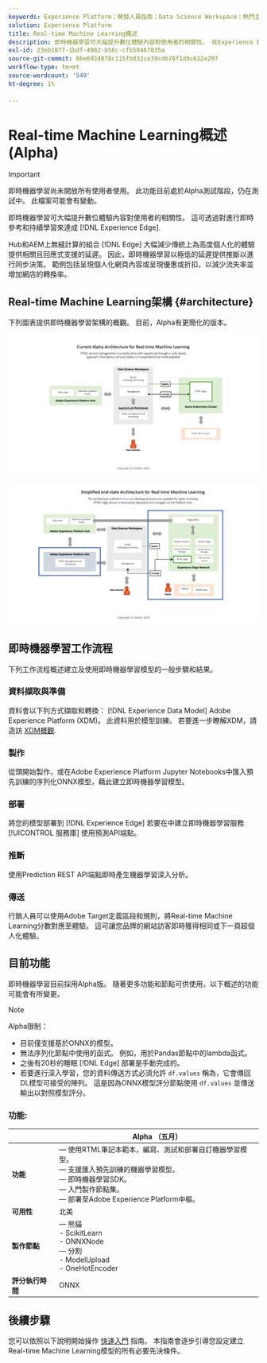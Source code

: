 ```yaml
---
keywords: Experience Platform；開發人員指南；Data Science Workspace；熱門主題；即時機器學習；
solution: Experience Platform
title: Real-time Machine Learning概述
description: 即時機器學習可大幅提升數位體驗內容對使用者的相關性。 在Experience Edge上運用即時參考和持續學習，便可做到這一點。
exl-id: 23eb1877-1bdf-4982-b58c-cfb58467035a
source-git-commit: 86e6924078c115fb032ce39cd678f1d9c622e297
workflow-type: tm+mt
source-wordcount: '549'
ht-degree: 1%

---
```


# Real-time Machine Learning概述(Alpha)

>[!IMPORTANT]
>
>即時機器學習尚未開放所有使用者使用。 此功能目前處於Alpha測試階段，仍在測試中。 此檔案可能會有變動。

即時機器學習可大幅提升數位體驗內容對使用者的相關性。 這可透過對進行即時參考和持續學習來達成 [!DNL Experience Edge].

Hub和AEM上無縫計算的組合 [!DNL Edge] 大幅減少傳統上為高度個人化的體驗提供相關且回應式支援的延遲。 因此，即時機器學習以極低的延遲提供推斷以進行同步決策。 範例包括呈現個人化網頁內容或呈現優惠或折扣，以減少流失率並增加網店的轉換率。

## Real-time Machine Learning架構 {#architecture}

下列圖表提供即時機器學習架構的概觀。 目前，Alpha有更簡化的版本。

![alpha arch](../images/rtml/alpha-arch.png)

![簡化的概觀](../images/rtml/end-to-end-arch.png)

## 即時機器學習工作流程

下列工作流程概述建立及使用即時機器學習模型的一般步驟和結果。

### 資料擷取與準備

資料會以下列方式擷取和轉換： [!DNL Experience Data Model] Adobe Experience Platform (XDM)。 此資料用於模型訓練。 若要進一步瞭解XDM，請造訪 [XDM概觀](../../xdm/home.md).

### 製作

從頭開始製作，或在Adobe Experience Platform Jupyter Notebooks中匯入預先訓練的序列化ONNX模型，藉此建立即時機器學習模型。

### 部署

將您的模型部署到 [!DNL Experience Edge] 若要在中建立即時機器學習服務 [!UICONTROL 服務庫] 使用預測API端點。

### 推斷

使用Prediction REST API端點即時產生機器學習深入分析。

### 傳送

行銷人員可以使用Adobe Target定義區段和規則，將Real-time Machine Learning分數對應至體驗。 這可讓您品牌的網站訪客即時獲得相同或下一頁超個人化體驗。

## 目前功能

即時機器學習目前採用Alpha版。 隨著更多功能和節點可供使用，以下概述的功能可能會有所變更。

>[!NOTE]
>
> Alpha限制：
> - 目前僅支援基於ONNX的模型。
> - 無法序列化節點中使用的函式。 例如，用於Pandas節點中的lambda函式。
> - 之後有20秒的睡眠 [!DNL Edge] 部署是手動完成的。
> - 若要進行深入學習，您的資料傳送方式必須允許 `df.values` 稱為，它會傳回DL模型可接受的陣列。 這是因為ONNX模型評分節點使用 `df.values` 並傳送輸出以對照模型評分。



### 功能:

|  | Alpha （五月） |
| --- | --- |
| **功能** |  — 使用RTML筆記本範本，編寫、測試和部署自訂機器學習模型。 <br>  — 支援匯入預先訓練的機器學習模型。 <br>  — 即時機器學習SDK。 <br>  — 入門製作節點集。 <br>  — 部署至Adobe Experience Platform中樞。 |
| **可用性** | 北美 |
| **製作節點** |  — 熊貓 <br> - ScikitLearn <br> - ONNXNode <br>  — 分割 <br> - ModelUpload <br> - OneHotEncoder |
| **評分執行時間** | ONNX |

## 後續步驟

您可以依照以下說明開始操作 [快速入門](./getting-started.md) 指南。 本指南會逐步引導您設定建立Real-time Machine Learning模型的所有必要先決條件。
